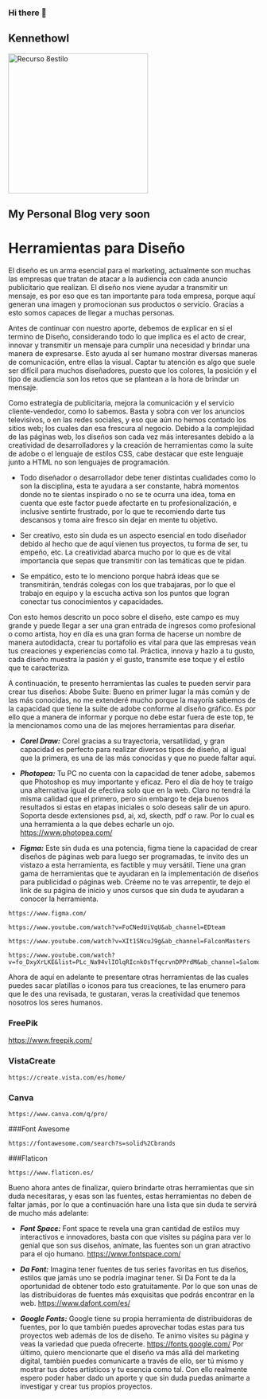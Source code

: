 ### Hi there 👋

<!--
**Kennethowl/kennethowl** is a ✨ _special_ ✨ repository because its `README.md` (this file) appears on your GitHub profile.

Here are some ideas to get you started:

- 🔭 I’m currently working on ...
- 🌱 I’m currently learning ...
- 👯 I’m looking to collaborate on ...
- 🤔 I’m looking for help with ...
- 💬 Ask me about ...
- 📫 How to reach me: ...
- 😄 Pronouns: ...
- ⚡ Fun fact: ...
-->

## Kennethowl

<img width="281" alt="Recurso 8estilo" src="https://user-images.githubusercontent.com/71115590/175790996-d0864f1c-c610-4ef4-8a09-ccf826798a56.png">

## My Personal Blog very soon 

# Herramientas para Diseño

El diseño es un arma esencial para el marketing, actualmente son muchas las empresas que tratan de atacar a la audiencia con cada anuncio publicitario que realizan. El diseño nos viene ayudar a transmitir un mensaje, es por eso que es tan importante para toda empresa, porque aquí generan una imagen y promocionan sus productos o servicio. Gracias a esto somos capaces de llegar a muchas personas.

Antes de continuar con nuestro aporte, debemos de explicar en si el termino de Diseño, considerando todo lo que implica es el acto de crear, innovar y transmitir un mensaje para cumplir una necesidad y brindar una manera de expresarse. Esto ayuda al ser humano mostrar diversas maneras de comunicación, entre ellas la visual. Captar tu atención es algo que suele ser difícil para muchos diseñadores, puesto que los colores, la posición y el tipo de audiencia son los retos que se plantean a la hora de brindar un mensaje.

Como estrategia de publicitaria, mejora la comunicación y el servicio cliente-vendedor, como lo sabemos. Basta y sobra con ver los anuncios televisivos, o en las redes sociales, y eso que aún no hemos contado los sitios web; los cuales dan esa frescura al negocio. Debido a la complejidad de las páginas web, los diseños son cada vez más interesantes debido a la creatividad de desarrolladores y la creación de herramientas como la suite de adobe o el lenguaje de estilos CSS, cabe destacar que este lenguaje junto a HTML no son lenguajes de programación.

* Todo diseñador o desarrollador debe tener distintas cualidades como lo son la disciplina, esta te ayudara a ser constante, habrá momentos donde no te sientas inspirado o no se te ocurra una idea, toma en cuenta que este factor puede afectarte en tu profesionalización, e inclusive sentirte frustrado, por lo que te recomiendo darte tus descansos y toma aire fresco sin dejar en mente tu objetivo.

* Ser creativo, esto sin duda es un aspecto esencial en todo diseñador debido al hecho que de aquí vienen tus proyectos, tu forma de ser, tu empeño, etc. La creatividad abarca mucho por lo que es de vital importancia que sepas que transmitir con las temáticas que te pidan.

* Se empático, esto te lo menciono porque habrá ideas que se transmitirán, tendrás colegas con los que trabajaras, por lo que el trabajo en equipo y la escucha activa son los puntos que logran conectar tus conocimientos y capacidades.

Con esto hemos descrito un poco sobre el diseño, este campo es muy grande y puede llegar a ser una gran entrada de ingresos como profesional o como artista, hoy en día es una gran forma de hacerse un nombre de manera autodidacta, crear tu portafolio es vital para que las empresas vean tus creaciones y experiencias como tal. Práctica, innova y hazlo a tu gusto, cada diseño muestra la pasión y el gusto, transmite ese toque y el estilo que te caracteriza.

A continuación, te presento herramientas las cuales te pueden servir para crear tus diseños:
Abobe Suite: Bueno en primer lugar la más común y de las más conocidas, no me extenderé mucho porque la mayoría sabemos de la capacidad que tiene la suite de adobe conforme al diseño gráfico. Es por ello que a manera de informar y porque no debe estar fuera de este top, te la mencionamos como una de las mejores herramientas para diseñar.

* ***Corel Draw:*** Corel gracias a su trayectoria, versatilidad, y gran capacidad es perfecto para realizar diversos tipos de diseño, al igual que la primera, es una de las más conocidas y que no puede faltar aquí.

* ***Photopea:*** Tu PC no cuenta con la capacidad de tener adobe, sabemos que Photoshop es muy importante y eficaz. Pero el día de hoy te traigo una alternativa igual de efectiva solo que en la web. Claro no tendrá la misma calidad que el primero, pero sin embargo te deja buenos resultados si estas en etapas iniciales o solo deseas salir de un apuro. Soporta desde extensiones psd, ai, xd, skecth, pdf o raw. Por lo cual es una herramienta a la que debes echarle un ojo.
https://www.photopea.com/

* ***Figma:*** Este sin duda es una potencia, figma tiene la capacidad de crear diseños de páginas web para luego ser programadas, te invito des un vistazo a esta herramienta, es factible y muy versátil. Tiene una gran gama de herramientas que te ayudaran en la implementación de diseños para publicidad o páginas web. Créeme no te vas arrepentir, te dejo el link de su página de inicio y unos cursos que sin duda te ayudaran a conocer la herramienta.

```
https://www.figma.com/
```

```
https://www.youtube.com/watch?v=FoCNedUiVqU&ab_channel=EDteam
```

```
https://www.youtube.com/watch?v=XIt1SNcuJ9g&ab_channel=FalconMasters
```

```
https://www.youtube.com/watch?v=fo_DxyXrLKE&list=PLc_Na94vlIOlqRIcnkOsTfqcrvnDPPrdM&ab_channel=SalomonSanchez
```

Ahora de aquí en adelante te presentare otras herramientas de las cuales puedes sacar platillas o iconos para tus creaciones, te las enumero para que le des una revisada, te gustaran, veras la creatividad que tenemos nosotros los seres humanos.

### FreePik
https://www.freepik.com/

### VistaCreate
```
https://create.vista.com/es/home/
```

### Canva
```
https://www.canva.com/q/pro/
```

###Font Awesome
```
https://fontawesome.com/search?s=solid%2Cbrands
```

###Flaticon
```
https://www.flaticon.es/
```

Bueno ahora antes de finalizar, quiero brindarte otras herramientas que sin duda necesitaras, y esas son las fuentes, estas herramientas no deben de faltar jamás, por lo que a continuación hare una lista que sin duda te servirá de mucho más adelante:

 * ***Font Space:*** Font space te revela una gran cantidad de estilos muy interactivos e innovadores, basta con que visites su página para ver lo genial que son sus diseños, anímate, las fuentes son un gran atractivo para el ojo humano.
https://www.fontspace.com/

* ***Da Font:*** Imagina tener fuentes de tus series favoritas en tus diseños, estilos que jamás uno se podría imaginar tener. Si Da Font te da la oportunidad de obtener todo esto gratuitamente. Por lo que son unas de las distribuidoras de fuentes más exquisitas que podrás encontrar en la web.
https://www.dafont.com/es/

* ***Google Fonts:*** Google tiene su propia herramienta de distribuidoras de fuentes, por lo que también puedes aprovechar todas estas para tus proyectos web además de los de diseño. Te animo visites su página y veas la variedad que pueda ofrecerte.
https://fonts.google.com/
Por último, quiero mencionarte que el diseño va más allá del marketing digital, también puedes comunicarte a través de ello, ser tú mismo y mostrar tus dotes artísticos y tu esencia como tal. Con ello realmente espero poder haber dado un aporte y que sin duda puedas animarte a investigar y crear tus propios proyectos.
